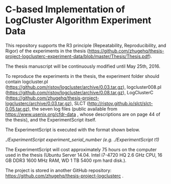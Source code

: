 # C-based Implementation of LogCluster Algorithm Experiment Data

This repository supports the R3 principle (Repeatability, Reproducibility, and Rigor) of the experiments in the thesis (https://github.com/zhugehq/thesis-project-logclusterc-experiment-data/blob/master/Thesis/Thesis.pdf).

The thesis manuscript will be continuously modified until May 25th, 2016.

To reproduce the experiments in the thesis, the experiment folder should contain logcluster.pl (https://github.com/ristov/logcluster/archive/0.03.tar.gz), logcluster008.pl (https://github.com/ristov/logcluster/archive/0.08.tar.gz), LogClusterC (https://github.com/zhugehq/thesis-project-logclusterc/archive/0.03.tar.gz), SLCT (http://ristov.github.io/slct/slct-0.05.tar.gz), the seven log files (public available from https://www.usenix.org/cfdr-data , whose descriptions are on page 44 of the thesis), and the ExperimentScript itself.

The ExperimentScript is executed with the format shown below. 

*./ExperimentScript experiment_serial_number (e.g. ./ExperimentScript t1)*

The ExperimentScript will cost approximately 75 hours on the computer used in the thesis (Ubuntu Server 14.04. Intel i7-4720 HQ 2.6 GHz CPU, 16 GB DDR3 1600 MHz RAM, WD 1 TB 5400 rpm hard disk.).

The project is stored in another GitHub repository: https://github.com/zhugehq/thesis-project-logclusterc .